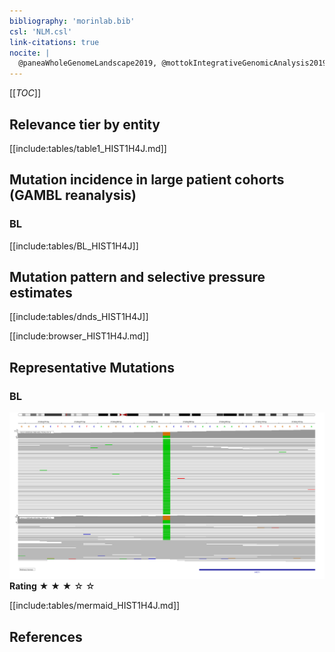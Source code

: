 ```yaml
---
bibliography: 'morinlab.bib'
csl: 'NLM.csl'
link-citations: true
nocite: |
  @paneaWholeGenomeLandscape2019, @mottokIntegrativeGenomicAnalysis2019, 
---
```

[[_TOC_]]


## Relevance tier by entity

[[include:tables/table1_HIST1H4J.md]]

## Mutation incidence in large patient cohorts (GAMBL reanalysis)

### BL
[[include:tables/BL_HIST1H4J]]

## Mutation pattern and selective pressure estimates

[[include:tables/dnds_HIST1H4J]]

[[include:browser_HIST1H4J.md]]

## Representative Mutations

### BL

![](primary/Panea_HIST1H4J.svg)
**Rating**
&starf; &starf; &starf; &star; &star;

[[include:tables/mermaid_HIST1H4J.md]]

## References

<!-- PMBL: mottokIntegrativeGenomicAnalysis2019b -->
<!-- ORIGIN: paneaWholeGenomeLandscape2019 -->
<!-- BL: paneaWholeGenomeLandscape2019 -->
<!-- BL: paneaWholeGenomeLandscape2019 -->

